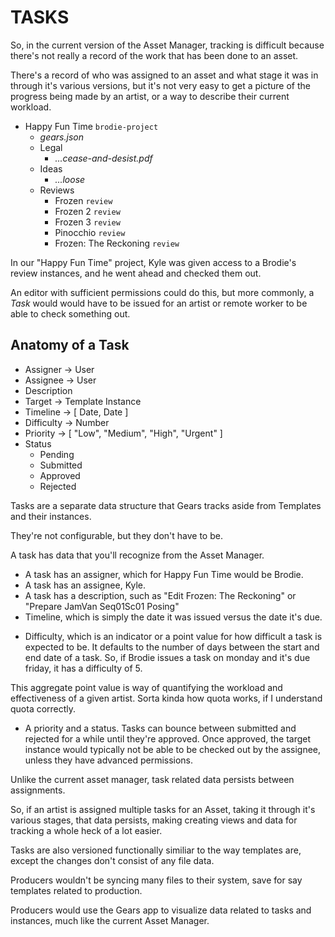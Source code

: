 <!-- @CenterHeader clear skip -->
# TASKS

<!-- @Prompt -->
So, in the current version of the Asset Manager, tracking is difficult because there's not really a record of the work that has been done to an asset. 

There's a record of who was assigned to an asset and what stage it was in through it's various versions, but it's not very easy to get a picture of the progress being made by an artist, or a way to describe their current workload.

<!-- @Section clear -->

- Happy Fun Time `brodie-project`
    - *gears.json*
    - Legal
        - *...cease-and-desist.pdf*
    - Ideas
        - *...loose*
    - Reviews 
        - Frozen `review`
        - Frozen 2 `review`
        - Frozen 3 `review`
        - Pinocchio `review`
        - Frozen: The Reckoning `review`

<!-- @Prompt -->
In our "Happy Fun Time" project, Kyle was given access to a Brodie's review instances, and he went ahead and checked them out.

An editor with sufficient permissions could do this, but more commonly, a *Task* would would have to be issued for an artist or remote worker to be able to check something out. 

<!-- @Section clear -->

## Anatomy of a Task

- Assigner -> User
- Assignee -> User
- Description
- Target -> Template Instance
- Timeline -> [ Date, Date ]
- Difficulty -> Number
- Priority -> [ "Low", "Medium", "High", "Urgent" ]
- Status
    - Pending
    - Submitted
    - Approved
    - Rejected

<!-- @Prompt -->
Tasks are a separate data structure that Gears tracks aside from Templates and their instances. 

They're not configurable, but they don't have to be. 

A task has data that you'll recognize from the Asset Manager.

<!-- @Prompt -->
- A task has an assigner, which for Happy Fun Time would be Brodie.
- A task has an assignee, Kyle.
- A task has a description, such as "Edit Frozen: The Reckoning" or "Prepare JamVan Seq01Sc01 Posing"
- Timeline, which is simply the date it was issued versus the date it's due.

<!-- @Prompt -->
- Difficulty, which is an indicator or a point value for how difficult a task is expected to be. It defaults to the number of days between the start and end date of a task. So, if Brodie issues a task on monday and it's due friday, it has a difficulty of 5.

This aggregate point value is way of quantifying the workload and effectiveness of a given artist. Sorta kinda how quota works, if I understand quota correctly.

<!-- @Prompt -->
- A priority and a status. Tasks can bounce between submitted and rejected for a while until they're approved. Once approved, the target instance would typically not be able to be checked out by the assignee, unless they have advanced permissions.

<!-- @Prompt -->
Unlike the current asset manager, task related data persists between assignments. 

So, if an artist is assigned multiple tasks for an Asset, taking it through it's various stages, that data persists, making creating views and data for tracking a whole heck of a lot easier.

<!-- @Prompt -->
Tasks are also versioned functionally similiar to the way templates are, except the changes don't consist of any file data. 

<!-- @Prompt -->
Producers wouldn't be syncing many files to their system, save for say templates related to production. 

Producers would use the Gears app to visualize data related to tasks and instances, much like the current Asset Manager.

